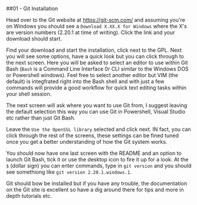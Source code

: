 ##01 - Git Installation

Head over to the Git website at https://git-scm.com/ and assuming you're on Windows you should see
a `Download X.XX.X for Windows` where the X's are version numbers (2.20.1 at time of writing).
Click the link and your download should start.


Find your download and start the installation, click next to the GPL.
Next you will see some options, have a quick look but you can click through to the next
screen. 
Here you will be asked to select an editor to use within Git Bash (`Bash` is a
Command Line Interface 0r CLI similar to the Windows DOS or Powershell windows).
Feel free to select another editor but VIM (the default) is integfrated right into 
the Bash shell and with just a few commands will provide a good workflow for quick 
text editing tasks within your shell session.

The next screen will ask where you want to use Git from, I suggest leaving the default
selection this way you can use Git in Powershell, Visual Studio etc rather than just Git Bash.

Leave the `Use the OpenSSL library` selected and click next. IN fact, you can click through 
the rest of the screens, these settings can be fined tuned once you get a better understanding
of how the Git system works.

You should now have one last screen with the README and an option to launch Git Bash, tick it
or use the desktop icon to fire it up for a look.
At the `$` (dollar sign) you can enter commands, type in `git version` and you should see
somethiong like `git version 2.20.1.windows.1`.

Git should bow be installed but if you have any trouble, the documentation on the Git site 
is excellent so have a dig around there for tips and more in depth tutorials etc.


